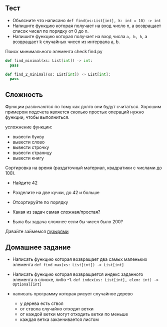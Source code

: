 ## Тест

- Обьясните что написано `def find(xs:List[int], k: int = 10) -> int`
- Напишите функцию которая получает на вход число n, а возвращает список чисел по порядку от 0 до n.
- Напишите функцию которая получает на вход числа `a, b, k`, а возвращает k случайных чисел из интервала a, b.

Поиск минимального элемента
check find.py
```python
def find_minimal(xs: List[int]) -> int:
  pass

def find_2_minimal(xs: List[int]) -> List[int]:
  pass
```

## Сложность

Функции различаются по тому как долго они будут считаться.
Хорошим примером подсчета является сколько простых операций нужно функции, чтобы выполниться.

усложнение функции:
- вывести букву
- вывести слово
- вывести строчку
- вывести страницу
- вывести книгу

Сортировка на время (раздаточный материал, квадратики с числами до 100).
- Найдите 42
- Разделите на две кучки, до 42 и больше
- Отсортируйте по порядку

- Какая из задач самая сложная/простая?
- Была бы задача сложнее если бы чисел было 200?

Давайте займемся [пузырями](./bubbles.py)

## Домашнее задание
- Написать функцию которая возвращает два самых маленьких элемента
`def find_max(xs: List[int]) -> List[int]`

- Написать функцию которая возвращается индекс заданного элемента в списке, либо -1.
`def index(xs: List[int], elem: int) -> Optional[int]`

- написать программу которая рисует случайное дерево
  - у дерева есть ствол
  - от ствола случайно отходят ветки
  - от каждой ветки могут отходить ветки по меньше
  - каждая ветка заканчивается листом


